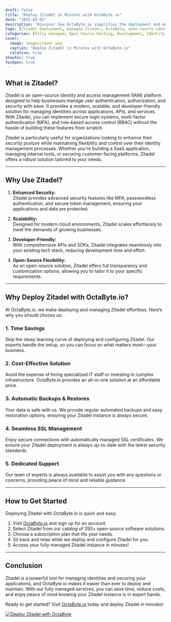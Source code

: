 ```yaml
---
draft: false
title: "Deploy Zitadel in Minutes with OctaByte.io"
date: "2025-03-03"
description: "Discover how OctaByte.io simplifies the deployment and management of Zitadel, the open-source identity and access management solution. Save time, reduce costs, and enjoy seamless SSL, automatic backups, and expert support—all in one place."
tags: [Zitadel deployment, managed Zitadel, OctaByte, open-source identity management, Zitadel hosting, managed open-source software, Zitadel benefits, secure identity management, OctaByte Zitadel, cost-effective Zitadel]
categories: [Fully managed, Open Source Hosting, Development, Identity And Access Management]
cover:
  image: images/cover.png
  caption: "Deploy Zitadel in Minutes with OctaByte.io"
  relative: true
ShowToc: true
TocOpen: true
---
```



## What is Zitadel?

Zitadel is an open-source identity and access management (IAM) platform designed to help businesses manage user authentication, authorization, and security with ease. It provides a modern, scalable, and developer-friendly solution for managing identities across applications, APIs, and services. With Zitadel, you can implement secure login systems, multi-factor authentication (MFA), and role-based access control (RBAC) without the hassle of building these features from scratch.

Zitadel is particularly useful for organizations looking to enhance their security posture while maintaining flexibility and control over their identity management processes. Whether you're building a SaaS application, managing internal tools, or securing customer-facing platforms, Zitadel offers a robust solution tailored to your needs.

---

## Why Use Zitadel?

1. **Enhanced Security:**  
   Zitadel provides advanced security features like MFA, passwordless authentication, and secure token management, ensuring your applications and data are protected.

2. **Scalability:**  
   Designed for modern cloud environments, Zitadel scales effortlessly to meet the demands of growing businesses.

3. **Developer-Friendly:**  
   With comprehensive APIs and SDKs, Zitadel integrates seamlessly into your existing tech stack, reducing development time and effort.

4. **Open-Source Flexibility:**  
   As an open-source solution, Zitadel offers full transparency and customization options, allowing you to tailor it to your specific requirements.

---

## Why Deploy Zitadel with OctaByte.io?

At OctaByte.io, we make deploying and managing Zitadel effortless. Here’s why you should choose us:

### 1. **Time Savings**  
   Skip the steep learning curve of deploying and configuring Zitadel. Our experts handle the setup, so you can focus on what matters most—your business.

### 2. **Cost-Effective Solution**  
   Avoid the expense of hiring specialized IT staff or investing in complex infrastructure. OctaByte.io provides an all-in-one solution at an affordable price.

### 3. **Automatic Backups & Restores**  
   Your data is safe with us. We provide regular automated backups and easy restoration options, ensuring your Zitadel instance is always secure.

### 4. **Seamless SSL Management**  
   Enjoy secure connections with automatically managed SSL certificates. We ensure your Zitadel deployment is always up-to-date with the latest security standards.

### 5. **Dedicated Support**  
   Our team of experts is always available to assist you with any questions or concerns, providing peace of mind and reliable guidance.

---

## How to Get Started

Deploying Zitadel with OctaByte.io is quick and easy:

1. Visit [OctaByte.io](https://octabyte.io) and sign up for an account.
2. Select Zitadel from our catalog of 350+ open-source software solutions.
3. Choose a subscription plan that fits your needs.
4. Sit back and relax while we deploy and configure Zitadel for you.
5. Access your fully managed Zitadel instance in minutes!

---

## Conclusion

Zitadel is a powerful tool for managing identities and securing your applications, and OctaByte.io makes it easier than ever to deploy and maintain. With our fully managed services, you can save time, reduce costs, and enjoy peace of mind knowing your Zitadel instance is in expert hands.

Ready to get started? Visit [OctaByte.io](https://octabyte.io) today and deploy Zitadel in minutes!

[![Deploy Zitadel with OctaByte](/images/deploy-on-octabyte.png)](https://octabyte.io/fully-managed-open-source-services/development/identity-and-access-management/zitadel)
